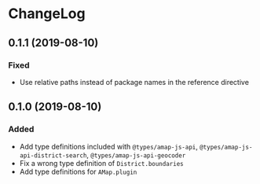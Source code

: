 # ChangeLog

## 0.1.1 (2019-08-10)
### Fixed

- Use relative paths instead of package names in the reference directive

## 0.1.0 (2019-08-10)
### Added

- Add type definitions included with `@types/amap-js-api`, `@types/amap-js-api-district-search`, `@types/amap-js-api-geocoder`
- Fix a wrong type definition of `District.boundaries`
- Add type definitions for `AMap.plugin`
